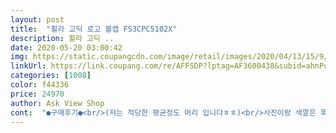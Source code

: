 ```yaml
---
layout: post 
title:  "휠라 고딕 로고 볼캡 FS3CPC5102X" 
description: 휠라 고딕 ..
date: 2020-05-20 03:00:42 
img: https://static.coupangcdn.com/image/retail/images/2020/04/13/15/9/6cba5575-205e-4fdf-abf4-8e18448eea73.jpg 
linkUrl: https://link.coupang.com/re/AFFSDP?lptag=AF3600438&subid=ahnPublicAsk&pageKey=1478928570&itemId=2540760847&vendorItemId=70525364487&traceid=V0-113-1a120ac4407ae7f8 
categories: [1008] 
color: f44336 
price: 24970 
author: Ask View Shop 
cont:  "●구매후기●<br/>(저는 적당한 평균정도 머리 입니다ㅎㅎ)<br/>사진이랑 색깔은 똑같아요ㅎ다만.<br/>.<br/>제가 머리가 그렇게 작은편이 아닌데도 불구하고 캡뒤에 줄이는걸 최대한으로 줄여도 좀 헐렁하게 느껴지더라구여;;<br/>세일해서 샀어요^^<br/>요새 보라색 좋아해서 요색으로 샀습니다ㅎ<br/>" 
---
```

